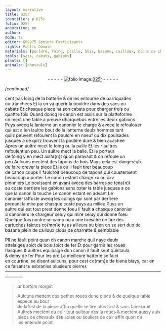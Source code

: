 ```yaml
---
layout: narrative
title: 025r
identifier: p-025r
folio: 025r
annotation: no
author:
mode: tc
editor: GR8975 Seminar Participants
rights: Public Domain
materials: [pouldre, foing, paille, bois, basane, cailloux, clous de charrette, fer, pierres, cuir]
tools: [sacs, cabats, gabions]
plants: []
animals: [chevaulx]
---
```


<div class="folio" align="center">- - - - - <a href="http://gallica.bnf.fr/ark:/12148/btv1b10500001g/f55.item" target="_blank"><img src="https://cu-mkp.github.io/2017-workshop-edition/assets/photo-icon.png" alt="folio image: " style="display:inline-block; margin-bottom:-3px;"/>025r</a> - - - - - </div>  
 
*[continued]*
  
cent <span class="ms">pas</span> loing de la batterie & on les entourne de barriquades<br/> ou tranchees Et la on va querir la <span class="m">pouldre</span> dans des <span class="tl">sacs</span> ou<br/> <span class="tl">cabats</span> Et chasque piece ha son <span class="tl">cabats</span> pour charger trois ou<br/> quattre fois Quand doncq le canon est assis sur la platteforme<br/> on mect une table a preuve dharquebus entre les deulx <span class="ms"><span class="tl">gabions</span></span><br/> Puys avecq la lanterne un <span class="pro">canonier</span> le charge & avecq le refoulouer<br/> qui est a len laultre bout de la lanterne deulx hommes tant<br/> quilz peuvent refoulent la <span class="m">pouldre</span> en noeuf ou dix poulsades<br/> jusques a ce quilz trouvent la <span class="m">pouldre</span> dure & bien acachee<br/> Apres un aultre mect le <span class="m">foing</span> ou la <span class="m">paille</span> Et les r aultres<br/> refoulent un peu. Un aultre mect la balle. Et le porteur<br/> de <span class="m">foing</span> y en mect aulta{n}t quon paravant & on refoule un<br/> peu Aulcuns mectent des tapons de <span class="m">bois</span> Mays cela est dangereulx<br/> de faire crever la piece Et la ou il fault tirer beaucoup<br/> de canon coups il fauldroit beaucoup de tapons qui cousteroient<br/> beaucoup a porter. Le canon estant charge xx ou xxv<br/> <span class="pro">pionniers</span> Le poulssent en avant avecq des barres se tena{n}t<br/> au coste derriere les <span class="tl">gabions</span> sans oster la table jusques a ce<br/> que la canon la touche Le canon estant en advant Le<br/> <span class="pro">canonier</span> laffuste avecq les coings qui sont par derriere<br/> prenant la mire par chasque coste puys au milieu Puys un<br/> aultre qui est tout prest donne foeu Il fault a chasque canonier<br/> 3 <span class="pro">canoniers</span> le chargeur celuy qui mire celuy qui donne foeu<br/> Quelque fois contre un camp ou a une bresche on tire des<br/> cartuches faictes co{mm}e tu as ailleurs ou bien on se sert dun de<br/> <span class="m">basane</span> plein de <span class="m">cailloux</span> <span class="m">clous de charrette</span> & semblable<br/> 
 
PIl ne fault point quun ch canon marche quil naye deulx<br/> attelaiges soict de <span class="m">bois</span> soict de <span class="m">fer</span> Et pour garnir les roues<br/> flasques & aultres equipaige dun canon il fault sept <span class="ms">quintaulx</span><br/> & demy de <span class="m">fer</span> Pour les pre La meilleure batterie se faict<br/> en courtine, se disent aulcuns, pour cest co{mm}e de biene biays, car en<br/> ce faisant tu esbranles plusieurs <span class="m">pierres</span>
 ———————————————————————————————————————— 
> *at bottom margin*
> 
>   Aulcuns mettent des petites roues dune piece & de quelque table espece au bout<br/> de lafust de la piece affin quelle se tire plus tost & sans faire bruit<br/> Aultres mectent du <span class="m">cuir</span> tout aultour des la roues & mectent aussy aulx<br/> pieds de <span class="al">chevaulx</span> des soles ou souliers de <span class="m">cuir</span> affin quon ne<br/> les entende point
 
